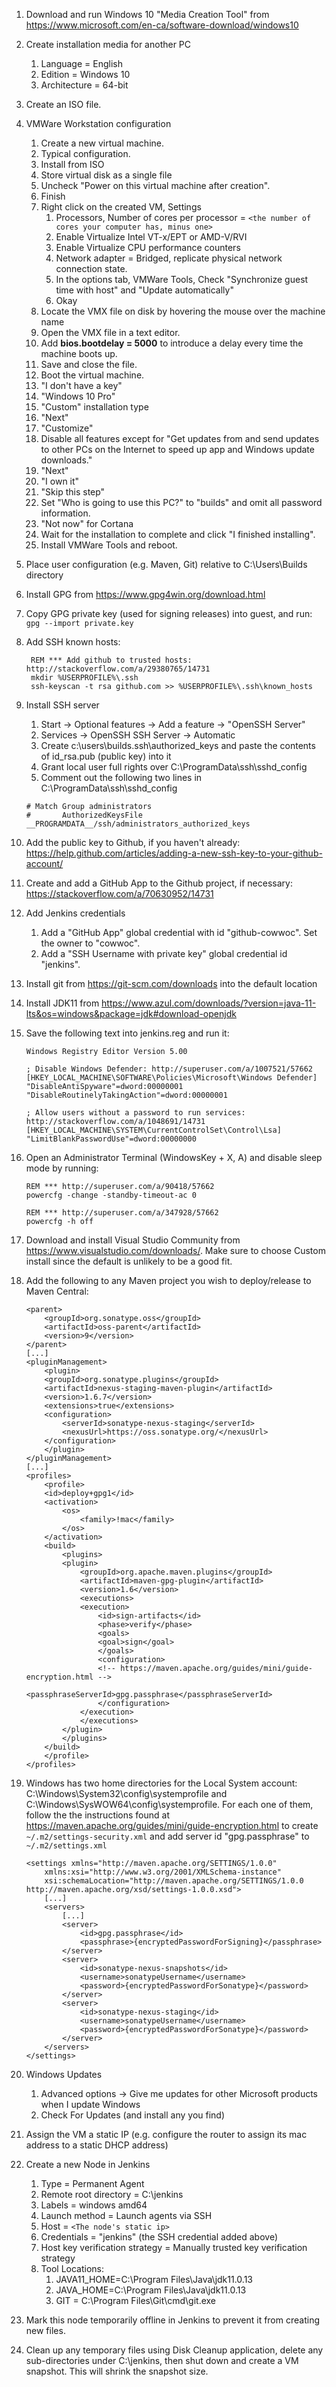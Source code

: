 1. Download and run Windows 10 "Media Creation Tool" from https://www.microsoft.com/en-ca/software-download/windows10
2. Create installation media for another PC
	1. Language = English
	2. Edition = Windows 10
	3. Architecture = 64-bit
3. Create an ISO file.
4. VMWare Workstation configuration
	1. Create a new virtual machine.
	2. Typical configuration.
	3. Install from ISO
	4. Store virtual disk as a single file
	5. Uncheck "Power on this virtual machine after creation".
	6. Finish
	7. Right click on the created VM, Settings
		1. Processors, Number of cores per processor = `<the number of cores your computer has, minus one>`
		2. Enable Virtualize Intel VT-x/EPT or AMD-V/RVI
		3. Enable Virtualize CPU performance counters
		4. Network adapter = Bridged, replicate physical network connection state.
		5. In the options tab, VMWare Tools, Check "Synchronize guest time with host" and "Update automatically"
		6. Okay
	8. Locate the VMX file on disk by hovering the mouse over the machine name
	9. Open the VMX file in a text editor.
	10. Add **bios.bootdelay = 5000** to introduce a delay every time the machine boots up.
	11. Save and close the file.
	12. Boot the virtual machine.
	13. "I don't have a key"
	14. "Windows 10 Pro"
	15. "Custom" installation type
	16. "Next"
	17. "Customize"
	18. Disable all features except for "Get updates from and send updates to other PCs on the Internet to speed up app and Windows update downloads."
	19. "Next"
	20. "I own it"
	21. "Skip this step"
	22. Set "Who is going to use this PC?" to "builds" and omit all password information.
	23. "Not now" for Cortana
	24. Wait for the installation to complete and click "I finished installing".
	25. Install VMWare Tools and reboot.
5. Place user configuration (e.g. Maven, Git) relative to C:\Users\Builds directory
6. Install GPG from https://www.gpg4win.org/download.html
7. Copy GPG private key (used for signing releases) into guest, and run: `gpg --import private.key`
8. Add SSH known hosts:

		REM *** Add github to trusted hosts: http://stackoverflow.com/a/29380765/14731
		mkdir %USERPROFILE%\.ssh
		ssh-keyscan -t rsa github.com >> %USERPROFILE%\.ssh\known_hosts
		
9. Install SSH server
	1. Start -> Optional features -> Add a feature -> "OpenSSH Server"
	2. Services -> OpenSSH SSH Server -> Automatic
	3. Create c:\users\builds\.ssh\authorized_keys and paste the contents of id_rsa.pub (public key) into it
	4. Grant local user full rights over C:\ProgramData\ssh\sshd_config
	5. Comment out the following two lines in C:\ProgramData\ssh\sshd_config
	```
	# Match Group administrators
	#       AuthorizedKeysFile __PROGRAMDATA__/ssh/administrators_authorized_keys
	```

10. Add the public key to Github, if you haven't already: https://help.github.com/articles/adding-a-new-ssh-key-to-your-github-account/
11. Create and add a GitHub App to the Github project, if necessary: https://stackoverflow.com/a/70630952/14731
12. Add Jenkins credentials
	1. Add a "GitHub App" global credential with id "github-cowwoc". Set the owner to "cowwoc".
	2. Add a "SSH Username with private key" global credential id "jenkins".
13. Install git from https://git-scm.com/downloads into the default location
14. Install JDK11 from https://www.azul.com/downloads/?version=java-11-lts&os=windows&package=jdk#download-openjdk
15. Save the following text into jenkins.reg and run it:

		Windows Registry Editor Version 5.00

		; Disable Windows Defender: http://superuser.com/a/1007521/57662
		[HKEY_LOCAL_MACHINE\SOFTWARE\Policies\Microsoft\Windows Defender]
		"DisableAntiSpyware"=dword:00000001
		"DisableRoutinelyTakingAction"=dword:00000001

		; Allow users without a password to run services: http://stackoverflow.com/a/1048691/14731
		[HKEY_LOCAL_MACHINE\SYSTEM\CurrentControlSet\Control\Lsa]
		"LimitBlankPasswordUse"=dword:00000000

16. Open an Administrator Terminal (WindowsKey + X, A) and disable sleep mode by running:

		REM *** http://superuser.com/a/90418/57662
		powercfg -change -standby-timeout-ac 0

		REM *** http://superuser.com/a/347928/57662
		powercfg -h off

17. Download and install Visual Studio Community from https://www.visualstudio.com/downloads/. Make sure to choose Custom install since the default is unlikely to be a good fit.
18. Add the following to any Maven project you wish to deploy/release to Maven Central:

		<parent>
		    <groupId>org.sonatype.oss</groupId>
		    <artifactId>oss-parent</artifactId>
		    <version>9</version>
		</parent>
		[...]
		<pluginManagement>
		    <plugin>
			<groupId>org.sonatype.plugins</groupId>
			<artifactId>nexus-staging-maven-plugin</artifactId>
			<version>1.6.7</version>
			<extensions>true</extensions>
			<configuration>
			    <serverId>sonatype-nexus-staging</serverId>
			    <nexusUrl>https://oss.sonatype.org/</nexusUrl>
			</configuration>
		    </plugin>
		</pluginManagement>
		[...]
		<profiles>
		    <profile>
			<id>deploy+gpg1</id>
			<activation>
				<os>
					<family>!mac</family>
				</os>
			</activation>
			<build>
			    <plugins>
				<plugin>
				    <groupId>org.apache.maven.plugins</groupId>
				    <artifactId>maven-gpg-plugin</artifactId>
				    <version>1.6</version>
				    <executions>
					<execution>
					    <id>sign-artifacts</id>
						<phase>verify</phase>
					    <goals>
						<goal>sign</goal>
					    </goals>
					    <configuration>
						<!-- https://maven.apache.org/guides/mini/guide-encryption.html -->
						<passphraseServerId>gpg.passphrase</passphraseServerId>
					    </configuration>
					</execution>
				    </executions>
				</plugin>
			    </plugins>
			</build>
		    </profile>
		</profiles>

19. Windows has two home directories for the Local System account: C:\Windows\System32\config\systemprofile and C:\Windows\SysWOW64\config\systemprofile. For each one of them, follow the the instructions found at https://maven.apache.org/guides/mini/guide-encryption.html to create `~/.m2/settings-security.xml` and add server id "gpg.passphrase" to `~/.m2/settings.xml`

		<settings xmlns="http://maven.apache.org/SETTINGS/1.0.0"
		    xmlns:xsi="http://www.w3.org/2001/XMLSchema-instance"
		    xsi:schemaLocation="http://maven.apache.org/SETTINGS/1.0.0 http://maven.apache.org/xsd/settings-1.0.0.xsd">
			[...]
			<servers>
				[...]
				<server>
					<id>gpg.passphrase</id>
					<passphrase>{encryptedPasswordForSigning}</passphrase>
				</server>
				<server>
					<id>sonatype-nexus-snapshots</id>
					<username>sonatypeUsername</username>
					<password>{encryptedPasswordForSonatype}</password>
				</server>
				<server>
					<id>sonatype-nexus-staging</id>
					<username>sonatypeUsername</username>
					<password>{encryptedPasswordForSonatype}</password>
				</server>
			</servers>
		</settings>

20. Windows Updates
	1. Advanced options → Give me updates for other Microsoft products when I update Windows
	2. Check For Updates (and install any you find)
21. Assign the VM a static IP (e.g. configure the router to assign its mac address to a static DHCP address)
22. Create a new Node in Jenkins
	1. Type = Permanent Agent
	2. Remote root directory = C:\jenkins
	3. Labels = windows amd64
	4. Launch method = Launch agents via SSH
	5. Host = `<The node's static ip>`
	6. Credentials = "jenkins" (the SSH credential added above)
	7. Host key verification strategy = Manually trusted key verification strategy
	8. Tool Locations:
		1. JAVA11_HOME=C:\Program Files\Java\jdk11.0.13
		2. JAVA_HOME=C:\Program Files\Java\jdk11.0.13
		3. GIT = C:\Program Files\Git\cmd\git.exe
23. Mark this node temporarily offline in Jenkins to prevent it from creating new files.
24. Clean up any temporary files using Disk Cleanup application, delete any sub-directories under C:\jenkins, then shut down and create a VM snapshot. This will shrink the snapshot size.
